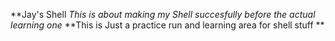 **Jay's Shell
*This is about making my Shell succesfully before the actual learning one*
**This is Just a practice run and learning area for shell stuff **
